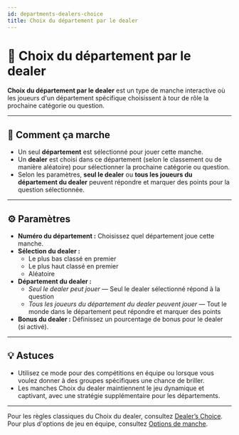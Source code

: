 ```yaml
---
id: departments-dealers-choice
title: Choix du département par le dealer
---
```


# 🏢 Choix du département par le dealer

**Choix du département par le dealer** est un type de manche interactive où les joueurs d'un département spécifique choisissent à tour de rôle la prochaine catégorie ou question.

---

## 📝 Comment ça marche

- Un seul **département** est sélectionné pour jouer cette manche.
- Un **dealer** est choisi dans ce département (selon le classement ou de manière aléatoire) pour sélectionner la prochaine catégorie ou question.
- Selon les paramètres, **seul le dealer** ou **tous les joueurs du département du dealer** peuvent répondre et marquer des points pour la question sélectionnée.

---

## ⚙️ Paramètres

- **Numéro du département :** Choisissez quel département joue cette manche.
- **Sélection du dealer :**
  - Le plus bas classé en premier
  - Le plus haut classé en premier
  - Aléatoire
- **Département du dealer :**
  - _Seul le dealer peut jouer_ — Seul le dealer sélectionné répond à la question
  - _Tous les joueurs du département du dealer peuvent jouer_ — Tout le monde dans le département peut répondre et marquer des points
- **Bonus du dealer :**
  Définissez un pourcentage de bonus pour le dealer (si activé).

---

## 💡 Astuces

- Utilisez ce mode pour des compétitions en équipe ou lorsque vous voulez donner à des groupes spécifiques une chance de briller.
- Les manches Choix du dealer maintiennent le jeu dynamique et captivant, avec une stratégie supplémentaire pour les départements.

---

Pour les règles classiques du Choix du dealer, consultez [Dealer’s Choice](024-dealers-choice.md).\
Pour plus d'options de jeu en équipe, consultez [Options de manche](../editor/008-round-options.md).
